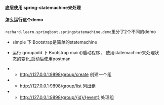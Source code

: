 #### 底层使用 spring-statemachine来处理

#### 怎么运行这个demo

`rechard.learn.springboot.springstatemachine.demo`里分了2个不同的demo

- simple 下 Bootstrap是简单的statemachine

- 运行 groupadd 下 Bootstrap main()启动程序，  使用statemachine来处理状态的变化,启动后使用postman
- - http://127.0.0.1:9898/group/create 创建一个组
- - http://127.0.0.1:9898/group/list
  列出组
- - http://127.0.0.1:9898/group/{id}/{event}
  处理组  

